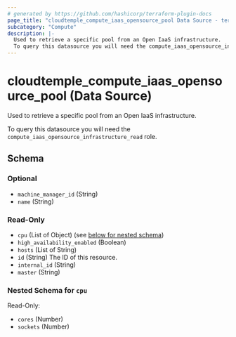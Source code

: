 ```yaml
---
# generated by https://github.com/hashicorp/terraform-plugin-docs
page_title: "cloudtemple_compute_iaas_opensource_pool Data Source - terraform-provider-cloudtemple"
subcategory: "Compute"
description: |-
  Used to retrieve a specific pool from an Open IaaS infrastructure.
  To query this datasource you will need the compute_iaas_opensource_infrastructure_read role.
---
```


# cloudtemple_compute_iaas_opensource_pool (Data Source)

Used to retrieve a specific pool from an Open IaaS infrastructure.

To query this datasource you will need the `compute_iaas_opensource_infrastructure_read` role.



<!-- schema generated by tfplugindocs -->
## Schema

### Optional

- `machine_manager_id` (String)
- `name` (String)

### Read-Only

- `cpu` (List of Object) (see [below for nested schema](#nestedatt--cpu))
- `high_availability_enabled` (Boolean)
- `hosts` (List of String)
- `id` (String) The ID of this resource.
- `internal_id` (String)
- `master` (String)

<a id="nestedatt--cpu"></a>
### Nested Schema for `cpu`

Read-Only:

- `cores` (Number)
- `sockets` (Number)



